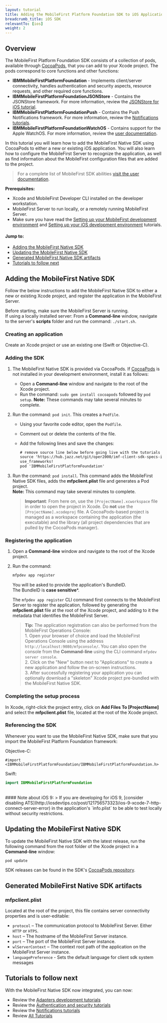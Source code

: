 ```yaml
---
layout: tutorial
title: Adding the MobileFirst Platform Foundation SDK to iOS Applications
breadcrumb_title: iOS SDK
relevantTo: [ios]
weight: 2
---
```

## Overview
The MobileFirst Platform Foundation SDK consists of a collection of pods, available through [CocoaPods](http://guides.cocoapods.org), that you can add to your Xcode project. The pods correspond to core functions and other functions:

* **IBMMobileFirstPlatformFoundation** - Implements client/server connectivity, handles authentication and security aspects, resource requests, and other required core functions.
* **IBMMobileFirstPlatformFoundationJSONStore** - Contains the JSONStore framework. For more information, review the [JSONStore for iOS tutorial](../../using-the-mfpf-sdk/jsonstore-ios/).
* **IBMMobileFirstPlatformFoundationPush** - Contains the Push Notifications framework. For more information, review the [Notifications tutorials](../../notifications/).
* **IBMMobileFirstPlatformFoundationWatchOS** - Contains support for the Apple WatchOS. For more information, review the [user documentation](http://www-01.ibm.com/support/knowledgecenter/SSHS8R_8.0.0/com.ibm.worklight.dev.doc/devref/t_ios_frameworks.html).

In this tutorial you will learn how to add the MobileFirst Native SDK using CocoaPods to either a new or existing iOS application. You will also learn how to configure the MobileFirst Server to recognize the application, as well as find information about the MobileFirst configuration files that are added to the project.

> For a complete list of MobileFirst SDK abilities [visit the user documentation](http://www-01.ibm.com/support/knowledgecenter/SSHS8R_8.0.0/wl_welcome.html).

**Prerequisites:** 

- Xcode and MobileFirst Developer CLI installed on the developer workstation.  
- MobileFirst Server to run locally, or a remotely running MobileFirst Server.
- Make sure you have read the [Setting up your MobileFirst development environment](../../setting-up-your-development-environment/mobilefirst-development-environment) and [Setting up your iOS development environment](../../setting-up-your-development-environment/ios-development-environment) tutorials.

#### Jump to:

- [Adding the MobileFirst Native SDK](#adding-the-mobilefirst-native-sdk)
- [Updating the MobileFirst Native SDK](#updating-the-mobilefirst-native-sdk)
- [Generated MobileFirst Native SDK artifacts](#generated-mobilefirst-native-sdk-artifacts)
- [Tutorials to follow next](#tutorials-to-follow-next)

## Adding the MobileFirst Native SDK
Follow the below instructions to add the MobileFirst Native SDK to either a new or existing Xcode project, and register the application in the MobileFirst Server.

Before starting, make sure the MobileFirst Server is running.  
If using a locally installed server: From a **Command-line** window, navigate to the server's **scripts** folder and run the command: `./start.sh`.

### Creating an application
Create an Xcode project or use an existing one (Swift or Objective-C).  

### Adding the SDK

1. The MobileFirst Native SDK is provided via CocoaPods. If [CocoaPods](http://guides.cocoapods.org) is not installed in your development environment, install it as follows:  
    - Open a **Command-line** window and navigate to the root of the Xcode project.
    - Run the command: `sudo gem install cocoapods` followed by `pod setup`. **Note:** These commands may take several minutes to complete.

2. Run the command: `pod init`. This creates a `Podfile`.
    - Using your favorite code editor, open the `Podfile`.
    - Comment out or delete the contents of the file.
    - Add the following lines and save the changes:

        ```xml
        # remove source line below before going live with the tutorials
        source 'https://hub.jazz.net/git/oper2000/imf-client-sdk-specs-inhouse.git' 
        use_frameworks! 
        pod 'IBMMobileFirstPlatformFoundation'
        ```
        
3. Run the command: `pod install`. This command adds the MobileFirst Native SDK files, adds the **mfpclient.plist** file and generates a Pod project.  
    **Note:** This command may take several minutes to complete.

    > <span class="glyphicon glyphicon-exclamation-sign" aria-hidden="true"></span> **Important**: From here on, use the `[ProjectName].xcworkspace` file in order to open the project in Xcode. Do <b>not</b> use the `[ProjectName].xcodeproj` file. A CocoaPods-based project is managed as a workspace containing the application (the executable) and the library (all project dependencies that are pulled by the CocoaPods manager).

### Registering the application

1. Open a **Command-line** window and navigate to the root of the Xcode project.  

2. Run the command: 
 
    ```bash
    mfpdev app register
    ```
    
    You will be asked to provide the application's BundleID.  
    The BundleID is **case sensitive***.

    The `mfpdev app register` CLI command first connects to the MobileFirst Server to register the application, followed by generating the **mfpclient.plist** file at the root of the Xcode project, and adding to it the metadata that identifies the MobileFirst Server.
            
    > <span class="glyphicon glyphicon-info-sign" aria-hidden="true"></span> **Tip:** The application registration can also be performed from the MobileFirst Operations Console:    
        1. Open your browser of choice and load the MobileFirst Operations Console using the address `http://localhost:9080/mfpconsole/`. You can also open the console from the **Command-line** using the CLI command `mfpdev server console`.  
        2. Click on the "New" button next to "Applications" to create a new application and follow the on-screen instructions.  
        3. After successfully registering your application you can optionally download a "skeleton" Xcode project pre-bundled with the MobileFirst Native SDK.

### Completing the setup process
In Xcode, right-click the project entry, click on **Add Files To [ProjectName]** and select the **mfpclient.plist** file, located at the root of the Xcode project.



### Referencing the SDK

Whenever you want to use the MobileFirst Native SDK, make sure that you import the MobileFirst Platform Foundation framework:

Objective-C:

```objc
#import <IBMMobileFirstPlatformFoundation/IBMMobileFirstPlatformFoundation.h> 
```

Swift:

```swift
import IBMMobileFirstPlatformFoundation
```

<br>
#### Note about iOS 9:
> If you are developing for iOS 9, [consider disabling ATS](http://iosdevtips.co/post/121756573323/ios-9-xcode-7-http-connect-server-error) in the application's `info.plist` to be able to test locally without security restrictions.

## Updating the MobileFirst Native SDK
To update the MobileFirst Native SDK with the latest release, run the following command from the root folder of the Xcode project in a **Command-line** window:

```bash
pod update
```

SDK releases can be found in the SDK's [CocoaPods repository](https://cocoapods.org/?q=ibm%20mobilefirst).

## Generated MobileFirst Native SDK artifacts

### mfpclient.plist 
Located at the root of the project, this file contains server connectivity properties and is user-editable:

- `protocol` – The communication protocol to MobileFirst Server. Either `HTTP` or `HTPS`.
- `host` – The hostname of the MobileFirst Server instance.
- `port` – The port of the MobileFirst Server instance.
- `wlServerContext` – The context root path of the application on the MobileFirst Server instance.
- `languagePreference` - Sets the default language for client sdk system messages

## Tutorials to follow next
With the MobileFirst Native SDK now integrated, you can now:

- Review the [Adapters development tutorials](../../adapters/)
- Review the [Authentication and security tutorials](../../authentication-and-security/)
- Review the [Notifications tutorials](../../notifications/)
- Review [All Tutorials](../../all-tutorials)
